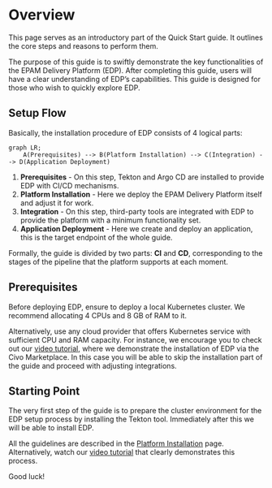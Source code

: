 # Overview

This page serves as an introductory part of the Quick Start guide. It outlines the core steps and reasons to perform them.

The purpose of this guide is to swiftly demonstrate the key functionalities of the EPAM Delivery Platform (EDP). After completing this guide, users will have a clear understanding of EDP’s capabilities. This guide is designed for those who wish to quickly explore EDP.

## Setup Flow

Basically, the installation procedure of EDP consists of 4 logical parts:

```mermaid
graph LR;
    A(Prerequisites) --> B(Platform Installation) --> C(Integration) --> D(Application Deployment)
```

1. **Prerequisites** -  On this step, Tekton and Argo CD are installed to provide EDP with CI/CD mechanisms.
2. **Platform Installation** - Here we deploy the EPAM Delivery Platform itself and adjust it for work.
3. **Integration** - On this step, third-party tools are integrated with EDP to provide the platform with a minimum functionality set.
4. **Application Deployment** - Here we create and deploy an application, this is the target endpoint of the whole guide.

Formally, the guide is divided by two parts: **CI** and **CD**, corresponding to the stages of the pipeline that the platform supports at each moment.

## Prerequisites

Before deploying EDP, ensure to deploy a local Kubernetes cluster. We recommend allocating 4 CPUs and 8 GB of RAM to it.

Alternatively, use any cloud provider that offers Kubernetes service with sufficient CPU and RAM capacity. For instance, we encourage you to check out our [video tutorial](https://www.youtube.com/watch?v=QjZoPnIKDtA), where we demonstrate the installation of EDP via the Civo Marketplace. In this case you will be able to skip the installation part of the guide and proceed with adjusting integrations.

## Starting Point

The very first step of the guide is to prepare the cluster environment for the EDP setup process by installing the Tekton tool. Immediately after this we will be able to install EDP.

All the guidelines are described in the [Platform Installation](platform-installation.md) page.
Alternatively, watch our [video tutorial](https://www.youtube.com/watch?v=QjZoPnIKDtA) that clearly demonstrates this process.

Good luck!
